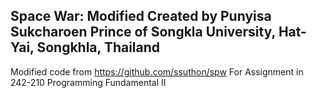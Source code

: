 Space War: Modified
Created by Punyisa Sukcharoen
Prince of Songkla University, Hat-Yai, Songkhla, Thailand
---------------------------------------------------------
Modified code from https://github.com/ssuthon/spw
For Assignment in 242-210 Programming Fundamental II
